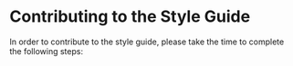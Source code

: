 # Contributing to the Style Guide

In order to contribute to the style guide, please take the time to complete the following steps:
